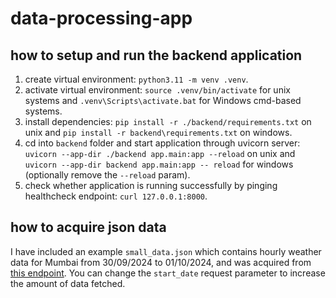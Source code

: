 # data-processing-app

## how to setup and run the backend application

1. create virtual environment: `python3.11 -m venv .venv`.
2. activate virtual environment: `source .venv/bin/activate` for unix systems and `.venv\Scripts\activate.bat` for Windows cmd-based systems.
3. install dependencies: `pip install -r ./backend/requirements.txt` on unix and `pip install -r backend\requirements.txt` on windows.
4. cd into `backend` folder and start application through uvicorn server: `uvicorn --app-dir ./backend app.main:app --reload` on unix and `uvicorn --app-dir backend app.main:app -- reload` for windows (optionally remove the `--reload` param).
5. check whether application is running successfully by pinging healthcheck endpoint: `curl 127.0.0.1:8000`.

## how to acquire json data

I have included an example `small_data.json` which contains hourly weather data for Mumbai from 30/09/2024 to 01/10/2024, and was acquired from [this endpoint](https://archive-api.open-meteo.com/v1/archive?latitude=19.0728&longitude=72.8826&start_date=2024-09-30&end_date=2024-10-01&hourly=temperature_2m,relative_humidity_2m,dew_point_2m,apparent_temperature,precipitation,rain,snowfall,snow_depth,pressure_msl,surface_pressure,cloud_cover,wind_speed_100m,wind_direction_100m&daily=weather_code,temperature_2m_max,temperature_2m_min,temperature_2m_mean,apparent_temperature_max,apparent_temperature_min,apparent_temperature_mean,sunrise,sunset,daylight_duration,sunshine_duration,precipitation_sum,rain_sum,snowfall_sum,precipitation_hours,wind_speed_10m_max,wind_gusts_10m_max,wind_direction_10m_dominant,shortwave_radiation_sum,et0_fao_evapotranspiration). You can change the `start_date` request parameter to increase the amount of data fetched.

